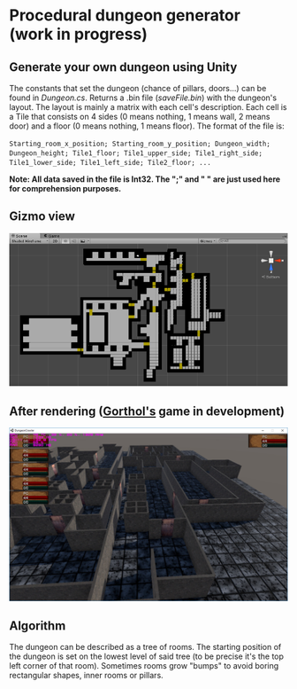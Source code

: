 # Procedural dungeon generator (work in progress)
## Generate your own dungeon using Unity

The constants that set the dungeon (chance of pillars, doors...) can be found in *Dungeon.cs*. 
Returns a .bin file (*saveFile.bin*) with the dungeon's layout. The layout is mainly a matrix with each cell's description. Each cell is a Tile that consists on 4 sides (0 means nothing, 1 means wall, 2 means door) and a floor (0 means nothing, 1 means floor).
The format of the file is:

`Starting_room_x_position; Starting_room_y_position; Dungeon_width; Dungeon_height; Tile1_floor; Tile1_upper_side; Tile1_right_side; Tile1_lower_side; Tile1_left_side; Tile2_floor; ...`

**Note: All data saved in the file is Int32. The ";" and " " are just used here for comprehension purposes.**
 
## Gizmo view
![SS1](https://raw.githubusercontent.com/Liagson/procedural_dungeon_generator/master/Pics/dungeon-with-gizmos.png)
## After rendering ([Gorthol's](https://github.com/gorthol) game in development)
![SS2](https://raw.githubusercontent.com/Liagson/procedural_dungeon_generator/master/Pics/render_dungeon.jpg)

## Algorithm

The dungeon can be described as a tree of rooms. The starting position of the dungeon is set on the lowest level of said tree (to be precise it's the top left corner of that room). Sometimes rooms grow "bumps" to avoid boring rectangular shapes, inner rooms or pillars. 
